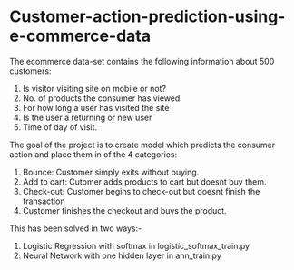 # Customer-action-prediction-using-e-commerce-data

The ecommerce data-set contains the following information about 500 customers: 
1. Is visitor visiting site on mobile  or not? 
2. No. of products the consumer has viewed 
3. For how long a user has visited the site 
4. Is the user a returning or new user 
5. Time of day of visit.

The goal of the project is to create model which predicts the consumer action and place them in of the 4 categories:- 
1. Bounce: Customer simply exits without buying. 
2. Add to cart: Cutomer adds products to cart but doesnt buy them.
3. Check-out: Customer begins to check-out but doesnt finish the transaction 
4. Customer finishes the checkout and buys the product. 

This has been solved in two ways:- 
1. Logistic Regression with softmax in logistic_softmax_train.py
2. Neural Network with one hidden layer in ann_train.py
